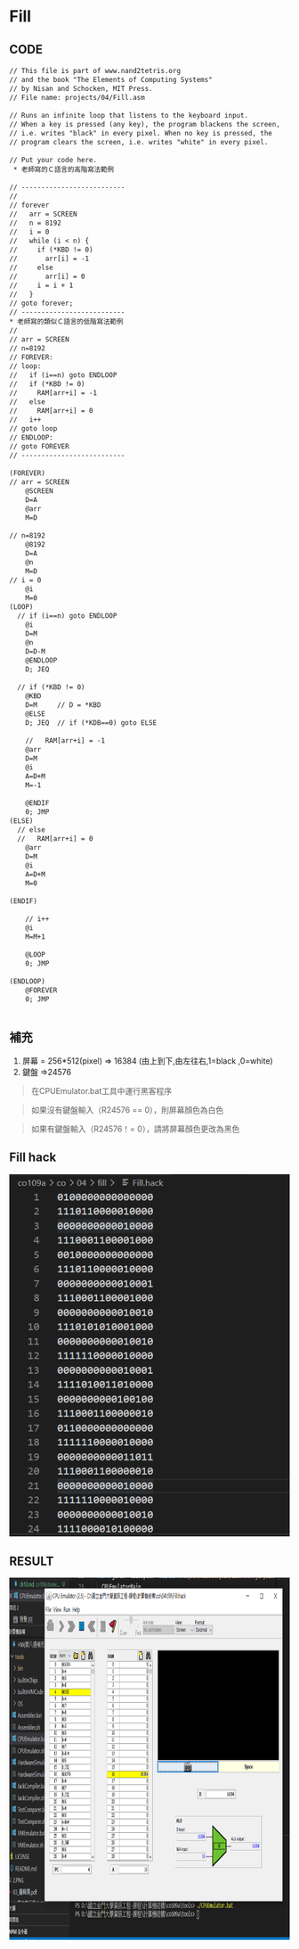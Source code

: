 # Fill
## CODE
```
// This file is part of www.nand2tetris.org
// and the book "The Elements of Computing Systems"
// by Nisan and Schocken, MIT Press.
// File name: projects/04/Fill.asm

// Runs an infinite loop that listens to the keyboard input. 
// When a key is pressed (any key), the program blackens the screen,
// i.e. writes "black" in every pixel. When no key is pressed, the
// program clears the screen, i.e. writes "white" in every pixel.

// Put your code here.
 * 老師寫的Ｃ語言的高階寫法範例

// --------------------------
//
// forever
//   arr = SCREEN
//   n = 8192
//   i = 0
//   while (i < n) {
//     if (*KBD != 0)
//       arr[i] = -1
//     else
//       arr[i] = 0
//     i = i + 1
//   }
// goto forever;
// --------------------------
* 老師寫的類似Ｃ語言的低階寫法範例
// 
// arr = SCREEN
// n=8192
// FOREVER:
// loop:
//   if (i==n) goto ENDLOOP
//   if (*KBD != 0)
//     RAM[arr+i] = -1
//   else 
//     RAM[arr+i] = 0
//   i++
// goto loop
// ENDLOOP:
// goto FOREVER
// --------------------------

(FOREVER)
// arr = SCREEN
	@SCREEN
	D=A
	@arr
	M=D

// n=8192
	@8192
	D=A
	@n
	M=D
// i = 0
	@i
	M=0
(LOOP)
  // if (i==n) goto ENDLOOP
	@i
	D=M
	@n
	D=D-M
	@ENDLOOP
	D; JEQ
	
  // if (*KBD != 0)
	@KBD
	D=M     // D = *KBD
	@ELSE
	D; JEQ  // if (*KDB==0) goto ELSE
	
	//   RAM[arr+i] = -1
	@arr
	D=M
	@i
	A=D+M
	M=-1
	
	@ENDIF
	0; JMP
(ELSE)	
  // else 
  //   RAM[arr+i] = 0
	@arr
	D=M
	@i
	A=D+M
	M=0
	
(ENDIF)
	
	// i++
	@i
	M=M+1
	
	@LOOP
	0; JMP

(ENDLOOP)
	@FOREVER
	0; JMP
	
```

## 補充
1. 屏幕 = 256*512(pixel) => 16384
   (由上到下,由左往右,1=black ,0=white)
2. 鍵盤 =>24576

>在CPUEmulator.bat工具中運行黑客程序

> 如果沒有鍵盤輸入（R24576 == 0），則屏幕顏色為白色

>如果有鍵盤輸入（R24576！= 0），請將屏幕顏色更改為黑色
##  Fill hack
<img src="img/Fillhack.jpg" width="1000" height="650">

## RESULT
<img src="img/fillresult.jpg" width="1000" height="650">
